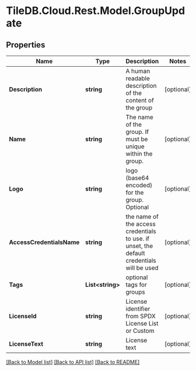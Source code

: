 
# TileDB.Cloud.Rest.Model.GroupUpdate

## Properties

Name | Type | Description | Notes
------------ | ------------- | ------------- | -------------
**Description** | **string** | A human readable description of the content of the group | [optional] 
**Name** | **string** | The name of the group. If must be unique within the group. | [optional] 
**Logo** | **string** | logo (base64 encoded) for the group. Optional | [optional] 
**AccessCredentialsName** | **string** | the name of the access credentials to use. if unset, the default credentials will be used | [optional] 
**Tags** | **List&lt;string&gt;** | optional tags for groups | [optional] 
**LicenseId** | **string** | License identifier from SPDX License List or Custom | [optional] 
**LicenseText** | **string** | License text | [optional] 

[[Back to Model list]](../README.md#documentation-for-models)
[[Back to API list]](../README.md#documentation-for-api-endpoints)
[[Back to README]](../README.md)

